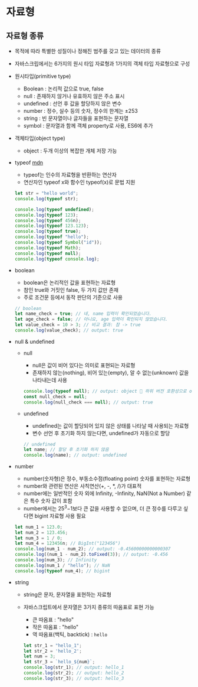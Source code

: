 # 자료형

## 자료형 종류

- 목적에 따라 특별한 성질이나 정해진 범주를 갖고 있는 데이터의 종류
- 자바스크립에서는 6가지의 원시 타입 자료형과 1가지의 객체 타입 자료형으로 구성
- 원시타입(primitive type)
    - Boolean : 논리적 값으로 true, false
    - null : 존재하지 않거나 유효하지 않은 주소 표시
    - undefined : 선언 후 값을 할당하지 않은 변수
    - number : 정수, 실수 등의 숫자, 정수의 한계는 ±253
    - string : 빈 문자열이나 글자들을 표현하는 문자열
    - symbol : 문자열과 함께 객체 property로 사용, ES6에 추가
- 객체타입(object type)
    - object : 두개 이상의 복잡한 개체 저장 가능
- typeof
 [mdn](https://developer.mozilla.org/ko/docs/Web/JavaScript/Reference/Operators/typeof)
    - typeof는 인수의 자료형을 반환하는 연산자
    - 연산자인 typeof x와 함수인 typeof(x)로 문법 지원

    ```jsx
    let str = "hello world";
    console.log(typeof str);

    console.log(typeof undefined);
    console.log(typeof 123);
    console.log(typeof 456n);
    console.log(typeof 123.123);
    console.log(typeof true);
    console.log(typeof "hello");
    console.log(typeof Symbol("id"));
    console.log(typeof Math);
    console.log(typeof null);
    console.log(typeof console.log);
    ```

- boolean
    - boolean은 논리적인 값을 표현하는 자료형
    - 참인 true와 거짓인 false, 두 가지 값만 존재
    - 주로 조건문 등에서 동작 판단의 기준으로 사용

    ```jsx
    // boolean
    let name_check = true; // 네, name 입력이 확인되었습니다.
    let age_check = false; // 아니요, age 입력이 확인되지 않았습니다.
    let value_check = 10 > 3; // 비교 결과: 참 -> true
    console.log(value_check); // output: true
    ```

- null & undefined
    - null
        - null은 값이 비어 있다는 의미로 표현되는 자료형
        - 존재하지 않는(nothing), 비어 있는(empty), 알 수 없는(unknown) 값을 나타내는데 사용

        ```jsx
        console.log(typeof null); // output: object  하위 버전 호환성으로 object 표기
        const null_check = null;
        console.log(null_check === null); // output: true
        ```

    - undefined
        - undefined는 값이 할당되어 있지 않은 상태를 나타날 때 사용되는 자료형
        - 변수 선언 후 초기화 하지 않는다면, undefined가 자동으로 할당

        ```jsx
        // undefined
        let name; // 할당 후 초기화 하지 않음 
        console.log(name); // output: undefined
        ```

- number
    - number(숫자형)은 정수, 부동소수점(floating point) 숫자를 표현하는 자료형
    - number와 관련된 연산은 사칙연산(+, -, *, /)가 대표적
    - number에는 일반적인 숫자 외에 Infinity, -Infinity, NaN(Not a Number) 같은 특수 숫자 값이 포함
    - number에서는 25<sup>3</sup>−1보다 큰 값을 사용할 수 없으며, 더 큰 정수를 다루고 싶다면 bigint 자료형 사용 필요

    ```jsx
    let num_1 = 123.0;
    let num_2 = 123.456;
    let num_3 = 1 / 0;
    let num_4 = 123456n; // BigInt("123456")
    console.log(num_1 - num_2); // output: -0.45600000000000307
    console.log((num_1 - num_2).toFixed(3)); // output: -0.456
    console.log(num_3); // Infinity
    console.log(num_1 / "hello"); // NaN
    console.log(typeof num_4); // bigint
    ```

- string
    - string은 문자, 문자열을 표현하는 자료형
    - 자바스크립트에서 문자열은 3가지 종류의 따옴표로 표현 가능
        - 큰 따옴표 : "hello"
        - 작은 따옴표 : "hello"
        - 역 따옴표(백틱, backtick) : `hello`

        ```jsx
        let str_1 = "hello_1";
        let str_2 = 'hello_2';
        let num = 3;
        let str_3 = `hello_${num}`;
        console.log(str_1); // output: hello_1
        console.log(str_2); // output: hello_2
        console.log(str_3); // output: hello_3
        ```
